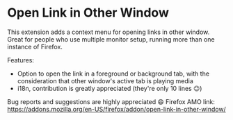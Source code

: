 # Open Link in Other Window

This extension adds a context menu for opening links in other window. Great for people
who use multiple monitor setup, running more than one instance of Firefox.

Features:

* Option to open the link in a foreground or background tab, with the consideration
that other window's active tab is playing media
* i18n, contribution is greatly appreciated (they're only 10 lines :wink:)

Bug reports and suggestions are highly appreciated :smile:
Firefox AMO link: https://addons.mozilla.org/en-US/firefox/addon/open-link-in-other-window/
